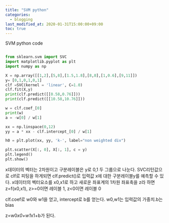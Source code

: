 ```yaml
---
title: "SVM python"
categories: 
  - blogging
last_modified_at: 2020-01-31T15:00:00+09:00
toc: true
---
```


SVM python code

~~~python

from sklearn.svm import SVC
import matplotlib.pyplot as plt
import numpy as np

X = np.array([[1,2],[5,8],[1.5,1.8],[8,8],[1,0.6],[9,11]])
y= [0,1,0,1,0,1]
clf =SVC(kernel = 'linear', C=1.0)
clf.fit(X,y)
print(clf.predict([[0.58,0.76]]))
print(clf.predict([[10.58,10.76]]))

w = clf.coef_[0]
print(w)
a = -w[0] / w[1]

xx = np.linspace(0,12)
yy = a * xx - clf.intercept_[0] / w[1]

h0 = plt.plot(xx, yy, 'k-', label="non weighted div")

plt.scatter(X[:, 0], X[:, 1], c = y)
plt.legend()
plt.show()

~~~

x데이터의 벡터는 2차원이고 구분레이블은 y로 0,1 두 그룹으로 나눈다.
SVC리턴값으로 clf로 피팅을 하게되면
clf.predict()로 입력값 x에 대한 구분레이블y를 예측할 수 있다.
x데이터의 벡터요소를 x0,x1로 하고
새로운 좌표계의 1차원 좌표축을 z라 하면
z=f(x0,x1),
z>=0이면 레이블 1, z<0이면 레이블 0

clf.coef로 w0와 w1을 얻고, intercept로 b를 얻는다.
w0,w1는 입력값의 가중치.b는 bias

z=w0*x0+w1*x1+b가 된다.


